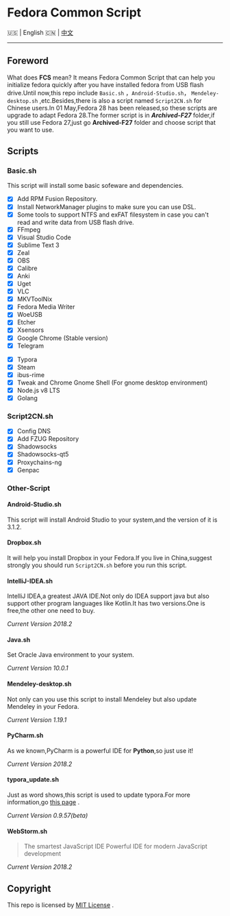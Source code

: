 # Fedora Common Script

:us: | English :cn: | [中文](https://github.com/NUAA-FUG/FCS/blob/master/README_zh.md)
***

## Foreword

What does **FCS** mean? It means Fedora Common Script  that can help you initialize fedora quickly after you have installed fedora from USB flash drive.Until now,this repo include `Basic.sh` ，`Android-Studio.sh`， `Mendeley-desktop.sh` ,etc.Besides,there is also a script named `Script2CN.sh` for Chinese users.In 01 May,Fedora 28 has been released,so these scripts are upgrade to adapt Fedora 28.The former script  is in ***Archived-F27*** folder,if you still use Fedora 27,just go **Archived-F27** folder and choose script that you want to use.

## Scripts

### Basic.sh

This script will install some basic sofeware and dependencies.

- [x] Add RPM Fusion Repository.
- [x] Install NetworkManager plugins to make sure you can use DSL.
- [x] Some tools to support NTFS and exFAT filesystem in case you can't read and write data from USB flash drive.
- [x] FFmpeg
- [x] Visual Studio Code
- [x] Sublime Text 3
- [x] Zeal
- [x] OBS
- [x] Calibre
- [x] Anki 
- [x] Uget
- [x] VLC
- [x] MKVToolNix
- [x] Fedora Media Writer
- [x] WoeUSB
- [x] Etcher
- [x] Xsensors
- [x] Google Chrome (Stable version)
- [x] Telegram
<!-- - [ ] Mendelay Desktop(Version 1.18 ) -->
- [x] Typora
- [x] Steam
- [x] ibus-rime 
- [x] Tweak and Chrome Gnome Shell (For gnome desktop environment)
- [x] Node.js v8 LTS
- [x] Golang

### Script2CN.sh

- [x] Config DNS 
- [x] Add FZUG Repository
- [x] Shadowsocks
- [x] Shadowsocks-qt5
- [x] Proxychains-ng 
- [x] Genpac
<!-- - [ ] Netease Cloud Music (CLI version) 
- [ ] Netease Cloud Music (GUI version) -->

### Other-Script

#### Android-Studio.sh

This script will install Android Studio to your system,and the version of it is 3.1.2.


#### Dropbox.sh

It will help you install Dropbox in your Fedora.If you live in China,suggest strongly you should run `Script2CN.sh` before you run this script.

#### IntelliJ-IDEA.sh

IntelliJ IDEA,a greatest JAVA IDE.Not only do IDEA support java but also support other program languages like Kotlin.It has two versions.One is free,the other one need to buy.

*Current Version 2018.2*

#### Java.sh

Set Oracle Java environment to your system.

*Current Version 10.0.1*

#### Mendeley-desktop.sh

Not only can you use this script to install Mendeley but also update Mendeley in your Fedora.

*Current Version 1.19.1*

#### PyCharm.sh

As we known,PyCharm is a powerful IDE for **Python**,so just use it!

*Current  Version 2018.2*

#### typora_update.sh

Just as word shows,this script is used to update typora.For more information,go [this page](https://github.com/Triple-R/typora-update) .

*Current Version 0.9.57(beta)*

#### WebStorm.sh

>The smartest JavaScript IDE
>Powerful IDE for modern JavaScript development

*Current Version 2018.2*


## Copyright

This repo is licensed by  [MIT License](https://github.com/NUAA-FUG/FCS/blob/master/LICENSE) .

